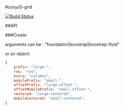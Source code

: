 #cosyJS-grid

[![Build Status](https://travis-ci.org/dervalp/cosyJS-grid.png?branch=master)](https://travis-ci.org/dervalp/cosyJS-grid)

##API

###Create

arguments can be : "foundation|boostrap|boostrap-fluid"

or an object:

```javascript
{
    prefix: "large-",
    row: "row",
    extra: "columns",
    mobilePrefix: "small-",
    offsetPrefix: "large-offset-",
    offsetMobilePrefix: "small-offset-",
    centered: "large-centered",
    mobileCentered: "small-centered",
}
```
